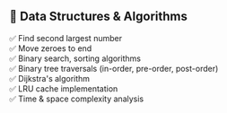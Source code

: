 ## 🧩 Data Structures & Algorithms

✅ Find second largest number  
✅ Move zeroes to end  
✅ Binary search, sorting algorithms  
✅ Binary tree traversals (in-order, pre-order, post-order)  
✅ Dijkstra's algorithm  
✅ LRU cache implementation  
✅ Time & space complexity analysis